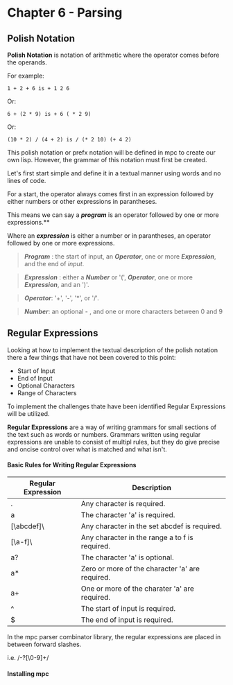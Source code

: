 # Chapter 6 - Parsing

## Polish Notation

**Polish Notation** is notation of arithmetic where the operator comes before the operands.

For example:

    1 + 2 + 6 is + 1 2 6

Or:

    6 + (2 * 9) is + 6 ( * 2 9)

Or: 

    (10 * 2) / (4 + 2) is / (* 2 10) (+ 4 2)
    
This polish notation or prefx notation will be defined in mpc to create our own lisp. However, the grammar of this notation must first be created. 

Let's first start simple and define it in a textual manner using words and no lines of code.

For a start, the operator always comes first in an expression followed by either numbers or other expressions in parantheses. 

This means we can say a _**program**_ is an operator followed by one or more expressions.**

Where an _**expression**_ is either a number or in parantheses, an operator followed by one or more expressions.

> ***Program*** : the start of input, an ***Operator***, one or more ***Expression***, and the end of _input_.

> ***Expression*** : either a ***Number*** or '(', ***Operator***, one or more ***Expression***, and an ')'.

> ***Operator***: '+', '-', '\*\', or '/'.

> ***Number***: an optional - , and one or more characters between 0 and 9
    
## Regular Expressions

Looking at how to implement the textual description of the polish notation there a few things that have not been covered to this point:

*   Start of Input
*   End of Input
*   Optional Characters
*   Range of Characters

To implement the challenges thate have been identified Regular Expressions will be utilized. 

**Regular Expressions** are a way of writing grammars for small sections of the text such as words or numbers. Grammars written using regular expressions are unable to consist of multipl rules, but they do give precise and oncise control over what is matched and what isn't.

#### Basic Rules for Writing Regular Expressions

Regular Expression | Description
-------------------|------------
. | Any character is required.
a | The character 'a' is required.
\[\abcdef\]\ | Any character in the set abcdef is required.
\[\a-f\]\ | Any character in the range a to f is required.
a? | The character 'a' is optional.
a* | Zero or more of the character 'a' are required.
a+ | One or more of the charater 'a' are required.
^  | The start of input is required.
$  | The end of input is required.

In the mpc parser combinator library, the regular expressions are placed in between forward slashes.

i.e. /-?\[\0-9\]\+/

#### Installing mpc
